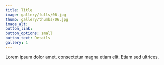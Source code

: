 ```yaml
---
title: Title
image: gallery/fulls/06.jpg
thumb: gallery/thumbs/06.jpg
image_alt: 
button_link:
button_options: small
button_text: Details
gallery: 1
---
```


Lorem ipsum dolor amet, consectetur magna etiam elit. Etiam sed ultrices.
